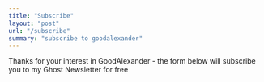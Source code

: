 ```yaml
---
title: "Subscribe"
layout: "post"
url: "/subscribe"
summary: "subscribe to goodalexander"
---
```


Thanks for your interest in GoodAlexander - the form below will subscribe you to my Ghost Newsletter for free 

<div style="height: 30vh">  
    <script 
        src="https://cdn.jsdelivr.net/ghost/signup-form@~0.2/umd/signup-form.min.js" 
        data-background-color="#2B2B2B"    
        data-text-color="#ffffff"
        data-button-color="#2d2d2d"       
        data-button-text-color="#ffffff"
        data-title="goodalexander" 
        data-description="crypto trading" 
        data-site="https://goodalexander.ghost.io/" 
        data-locale="en" 
        async>
    </script>
</div>
